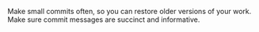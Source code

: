 Make small commits often, so you can restore older versions of your work. 
Make sure commit messages are succinct and informative. 

